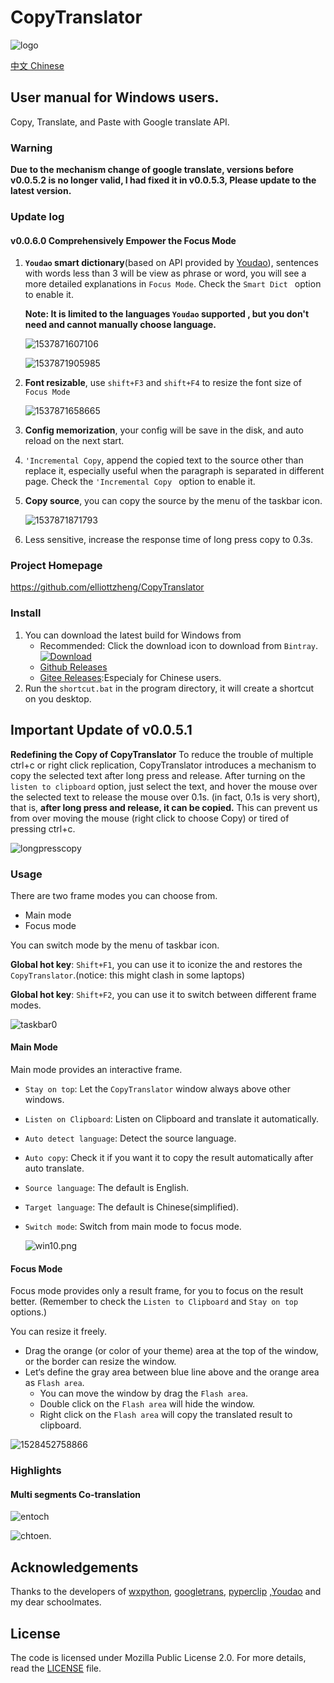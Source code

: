 # CopyTranslator 

![logo](./logo.png)

[中文 Chinese](https://github.com/elliottzheng/CopyTranslator/wiki)

## User manual for Windows users.

Copy, Translate, and Paste with Google translate API.
### Warning
**Due to the mechanism change of google translate, versions before v0.0.5.2 is no longer valid, I had fixed it in v0.0.5.3, Please update to the latest version.**

### Update log

#### v0.0.6.0 Comprehensively Empower the Focus Mode

1. **`Youdao` smart dictionary**(based on API provided by [Youdao](https://github.com/longcw/youdao)), sentences with words less than 3 will be view as phrase or word, you will see a more detailed explanations in `Focus Mode`. Check the `Smart Dict ` option to enable it. 

   **Note: It is limited to the languages `Youdao` supported , but you don't need and cannot  manually choose language.**

   ![1537871607106](assets/1537871607106.png)

   ![1537871905985](assets/1537871905985.png)

2. **Font resizable**, use `shift+F3` and `shift+F4`  to resize the font size of `Focus Mode`

   ![1537871658665](assets/1537871658665.png)


3. **Config memorization**, your config will be save in the disk, and auto reload on the next start.

4. `'Incremental Copy`, append the copied text to the source other than replace it, especially useful when the paragraph is separated in different page. Check the `'Incremental Copy ` option to enable it.

5. **Copy source**, you can copy the source by the menu of  the taskbar icon.

   ![1537871871793](assets/1537871871793.png)

6. Less sensitive, increase the response time of long press copy to 0.3s.

### Project Homepage

https://github.com/elliottzheng/CopyTranslator

### Install
1. You can download the latest build for Windows from
   - Recommended: Click the download icon to download from `Bintray`. [![Download](https://api.bintray.com/packages/elliottzheng/CopyTranslator/CopyTranslator/images/download.svg) ](https://bintray.com/elliottzheng/CopyTranslator/CopyTranslator/_latestVersion) 
   - [Github Releases](https://github.com/elliottzheng/CopyTranslator/releases)
   - [Gitee Releases](https://gitee.com/ylzheng/CopyTranslator/releases):Especialy for Chinese users.
2. Run the `shortcut.bat` in the program directory, it will create a shortcut on you desktop.


## Important Update of v0.0.5.1

**Redefining the Copy of CopyTranslator**  To reduce the trouble of multiple ctrl+c or right click replication, CopyTranslator introduces a mechanism to copy  the selected text  after long press and release. After turning on the `listen to clipboard` option, just select the text, and hover the mouse over the selected text to release the mouse over 0.1s. (in fact, 0.1s is very short), that is, **after long press and  release, it can be copied.** This can prevent us from over moving the mouse (right click to choose Copy) or tired of  pressing ctrl+c.

![longpresscopy](/screenshot/longpresscopy.gif)

### Usage
There are two frame modes you can choose from.

- Main mode
- Focus mode

You can switch mode by the menu of taskbar icon.

**Global hot key**: `Shift+F1`, you can use it to iconize the and restores the `CopyTranslator`.(notice: this might clash in some laptops)

**Global hot key**: `Shift+F2`, you can use it to switch between different frame modes.

![taskbar0](./screenshot/focus_mode.png)

#### Main Mode

Main mode provides an interactive frame.

- `Stay on top`: Let the `CopyTranslator` window always above other windows.

- `Listen on Clipboard`: Listen on Clipboard and translate it automatically.

- `Auto detect language`: Detect the source language.

- `Auto copy`: Check it if you want it to copy the result automatically after auto translate.

- `Source language`: The default is English.

- `Target language`: The default is Chinese(simplified).

- `Switch mode`: Switch from main mode to focus mode.

  ![win10.png](./screenshot/screenshot.png)
#### Focus Mode

Focus mode provides only a result frame, for you to focus on the result better. (Remember to check the `Listen to Clipboard` and `Stay on top` options.)

You can resize it freely.

- Drag the orange (or color of your theme) area at the top of the window, or the border can resize the window.
- Let‘s define the gray area between blue line above and  the orange area as `Flash area`.
  - You can move the window by drag the `Flash area`.
  - Double click on the `Flash area` will hide the window.
  - Right click on the `Flash area` will copy the translated result to clipboard.

![1528452758866](./screenshot/newfocus.png)

### Highlights
#### Multi segments Co-translation

![entoch](./screenshot/entoch.png)

![chtoen](./screenshot/chtoen.png).


## Acknowledgements

Thanks to the developers of [wxpython](https://wxpython.org/), [googletrans](https://github.com/ssut/py-googletrans), [pyperclip](https://github.com/asweigart/pyperclip) ,[Youdao](https://github.com/longcw/youdao) and my dear schoolmates.

## License

The code is licensed under Mozilla Public License 2.0. For more details, read the [LICENSE](./LICENSE) file.
